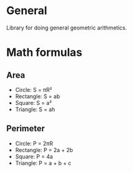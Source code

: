 # General
Library for doing general geometric arithmetics. 

# Math formulas
## Area
- Circle: S = πR²
- Rectangle: S = ab
- Square: S = a²
- Triangle: S = ah 

## Perimeter
- Circle: P = 2πR
- Rectangle: P = 2a + 2b
- Square: P = 4a
- Triangle: P = a + b + c
